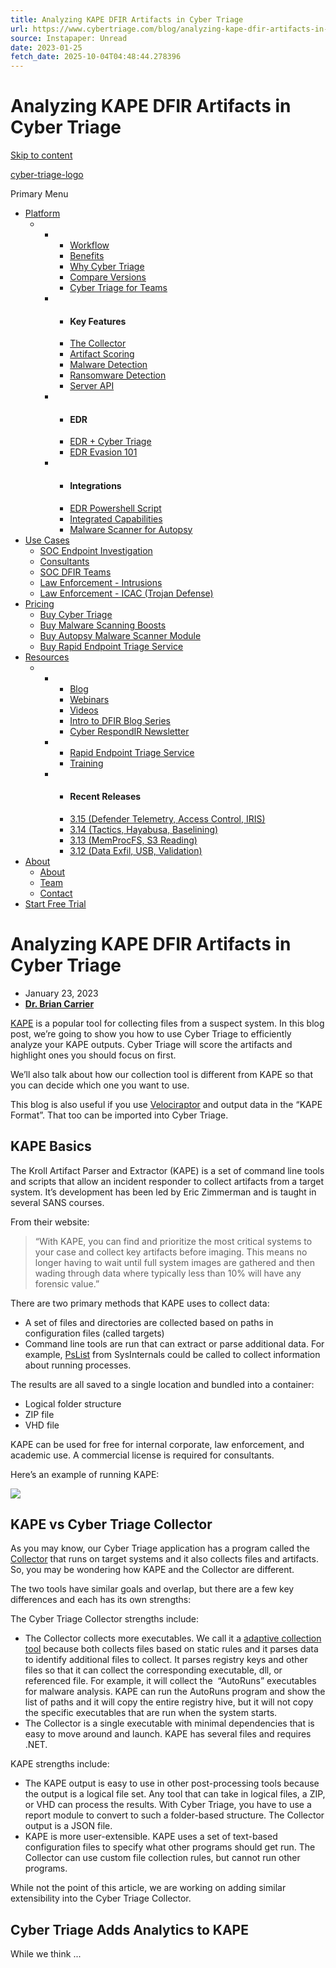 ```yaml
---
title: Analyzing KAPE DFIR Artifacts in Cyber Triage
url: https://www.cybertriage.com/blog/analyzing-kape-dfir-artifacts-in-cyber-triage/
source: Instapaper: Unread
date: 2023-01-25
fetch_date: 2025-10-04T04:48:44.278396
---
```


# Analyzing KAPE DFIR Artifacts in Cyber Triage

[Skip to content](#primary)

[cyber-triage-logo](https://www.cybertriage.com/)

Primary Menu

* [Platform](https://www.cybertriage.com/features/)
  + - * [Workflow](https://www.cybertriage.com/how-cyber-triage-works/)
      * [Benefits](https://www.cybertriage.com/benefits/)
      * [Why Cyber Triage](https://www.cybertriage.com/why-cyber-triage-digital-forensics-tool/)
      * [Compare Versions](https://www.cybertriage.com/features/versions/)
      * [Cyber Triage for Teams](https://www.cybertriage.com/team-version/)
    - * #### Key Features
      * [The Collector](https://www.cybertriage.com/cyber-triage-dfir-collector/)
      * [Artifact Scoring](https://www.cybertriage.com/features/prioritize-with-cyber-triage/)
      * [Malware Detection](https://www.cybertriage.com/malware-forensics-tool/)
      * [Ransomware Detection](https://www.cybertriage.com/features/ransomware/)
      * [Server API](https://www.cybertriage.com/team-rest-api/)
    - * #### EDR
      * [EDR + Cyber Triage](https://www.cybertriage.com/edr/)
      * [EDR Evasion 101](https://www.cybertriage.com/blog/how-edr-evasion-works-attacker-tactics/)
    - * #### Integrations
      * [EDR Powershell Script](https://www.cybertriage.com/deployer-script/)
      * [Integrated Capabilities](https://www.cybertriage.com/features/integrations/)
      * [Malware Scanner for Autopsy](https://www.cybertriage.com/autopsy-malware-module/)
* [Use Cases](https://www.cybertriage.com/benefits/)
  + [SOC Endpoint Investigation](https://www.cybertriage.com/soc-alert-investigation/)
  + [Consultants](https://www.cybertriage.com/benefits/consultants/)
  + [SOC DFIR Teams](https://www.cybertriage.com/benefits/internal-incident-responders/)
  + [Law Enforcement - Intrusions](https://www.cybertriage.com/benefits/law-enforcement/)
  + [Law Enforcement - ICAC (Trojan Defense)](https://www.cybertriage.com/detect-remote-access-for-icac-and-trojan-defense/)
* [Pricing](https://www.cybertriage.com/pricing/)
  + [Buy Cyber Triage](https://www.cybertriage.com/pricing/)
  + [Buy Malware Scanning Boosts](https://www.cybertriage.com/boost-checkout/)
  + [Buy Autopsy Malware Scanner Module](https://www.cybertriage.com/autopsy-checkout/)
  + [Buy Rapid Endpoint Triage Service](https://www.sleuthkitlabs.com/rapid_checkout/)
* [Resources](https://www.cybertriage.com/online-response-training/)
  + - * [Blog](https://www.cybertriage.com/blog/)
      * [Webinars](https://www.cybertriage.com/events/)
      * [Videos](https://www.cybertriage.com/videos/)
      * [Intro to DFIR Blog Series](https://www.cybertriage.com/intro-to-cyber-incident-response/)
      * [Cyber RespondIR Newsletter](https://www.cybertriage.com/sign-up-for-the-cyber-respondir/)
    - * [Rapid Endpoint Triage Service](https://www.cybertriage.com/services/#rapid)
      * [Training](https://www.cybertriage.com/training/)
    - * #### Recent Releases
      * [3.15 (Defender Telemetry, Access Control, IRIS)](https://www.cybertriage.com/blog/cyber-triage-3-15-import-defender-telemetry-more-soc-features/)
      * [3.14 (Tactics, Hayabusa, Baselining)](https://www.cybertriage.com/blog/3-14-release-brings-new-uis-hayabusa-baselining-and-much-more/)
      * [3.13 (MemProcFS, S3 Reading)](https://www.cybertriage.com/blog/releases/3-13-adds-memprocfs-and-extends-the-s3-and-recorded-future-sandbox-integrations/)
      * [3.12 (Data Exfil, USB, Validation)](https://www.cybertriage.com/blog/releases/3-12-adds-data-exfiltration-detection-usb-devices-and-easier-validation/)
* [About](https://www.cybertriage.com/about/)
  + [About](https://www.cybertriage.com/about/)
  + [Team](https://www.cybertriage.com/team/)
  + [Contact](https://www.cybertriage.com/contact/)
* [Start Free Trial](https://www.cybertriage.com/download-eval/)

# Analyzing KAPE DFIR Artifacts in Cyber Triage

* January 23, 2023
* **[Dr. Brian Carrier](https://www.cybertriage.com/team/dr-brian-carrier/)**

[KAPE](https://www.kroll.com/en/services/cyber-risk/incident-response-litigation-support/kroll-artifact-parser-extractor-kape) is a popular tool for collecting files from a suspect system. In this blog post, we’re going to show you how to use Cyber Triage to efficiently analyze your KAPE outputs. Cyber Triage will score the artifacts and highlight ones you should focus on first.

We’ll also talk about how our collection tool is different from KAPE so that you can decide which one you want to use.

This blog is also useful if you use [Velociraptor](https://www.rapid7.com/products/velociraptor/) and output data in the “KAPE Format”. That too can be imported into Cyber Triage.

## KAPE Basics

The Kroll Artifact Parser and Extractor (KAPE) is a set of command line tools and scripts that allow an incident responder to collect artifacts from a target system. It’s development has been led by Eric Zimmerman and is taught in several SANS courses.

From their website:

> “With KAPE, you can find and prioritize the most critical systems to your case and collect key artifacts before imaging. This means no longer having to wait until full system images are gathered and then wading through data where typically less than 10% will have any forensic value.”

There are two primary methods that KAPE uses to collect data:

* A set of files and directories are collected based on paths in configuration files (called targets)
* Command line tools are run that can extract or parse additional data. For example, [PsList](https://learn.microsoft.com/en-us/sysinternals/downloads/pslist) from SysInternals could be called to collect information about running processes.

The results are all saved to a single location and bundled into a container:

* Logical folder structure
* ZIP file
* VHD file

KAPE can be used for free for internal corporate, law enforcement, and academic use. A commercial license is required for consultants.

Here’s an example of running KAPE:

![](https://www.cybertriage.com/wp-content/uploads/2023/01/kape_cli-2-800x183.png)

## KAPE vs Cyber Triage Collector

As you may know, our Cyber Triage application has a program called the [Collector](https://www.cybertriage.com/features/digital-forensics-data-collection/) that runs on target systems and it also collects files and artifacts. So, you may be wondering how KAPE and the Collector are different.

The two tools have similar goals and overlap, but there are a few key differences and each has its own strengths:

The Cyber Triage Collector strengths include:

* The Collector collects more executables. We call it a [adaptive collection tool](https://www.cybertriage.com/blog/adaptive-vs-static-file-collections-for-dfir/) because both collects files based on static rules and it parses data to identify additional files to collect. It parses registry keys and other files so that it can collect the corresponding executable, dll, or referenced file. For example, it will collect the  “AutoRuns” executables for malware analysis. KAPE can run the AutoRuns program and show the list of paths and it will copy the entire registry hive, but it will not copy the specific executables that are run when the system starts.
* The Collector is a single executable with minimal dependencies that is easy to move around and launch. KAPE has several files and requires .NET.

KAPE strengths include:

* The KAPE output is easy to use in other post-processing tools because the output is a logical file set. Any tool that can take in logical files, a ZIP, or VHD can process the results. With Cyber Triage, you have to use a report module to convert to such a folder-based structure. The Collector output is a JSON file.
* KAPE is more user-extensible. KAPE uses a set of text-based configuration files to specify what other programs should get run. The Collector can use custom file collection rules, but cannot run other programs.

While not the point of this article, we are working on adding similar extensibility into the Cyber Triage Collector.

## Cyber Triage Adds Analytics to KAPE

While we think ...